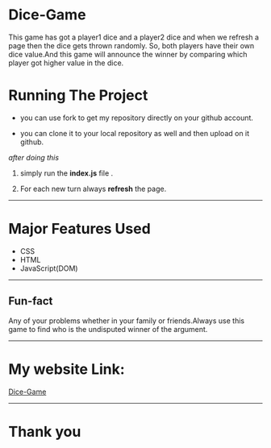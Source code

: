 # Dice-Game

This game has got a player1 dice and a player2 dice and when we refresh a page then the dice gets thrown randomly. So, both players have their own dice value.And this game will announce the winner by comparing which player got higher value in the dice. 

# Running The Project


* you can use fork to get my repository directly on your github account.

* you can clone it to your local repository as well and then upload on it github.

*after doing this*

1. simply run the **index.js** file .

2. For each new turn always **refresh** the page.


---

# Major Features Used

* CSS
* HTML
* JavaScript(DOM)

---

## Fun-fact

Any of your problems whether in your family or friends.Always use this game to find who is the undisputed winner of the argument.

---

# My website Link:

[Dice-Game](https://sauravkumaryadav.github.io/Dice-Game/ "visit website")


---
# Thank you

